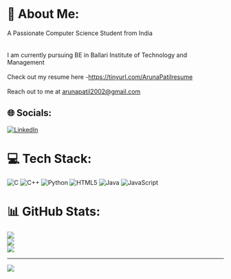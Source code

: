 # 💫 About Me:
A Passionate Computer Science Student from India<br><br><br>I am currently pursuing BE in Ballari Institute of Technology and Management<br><br>Check out my resume here -https://tinyurl.com/ArunaPatilresume<br><br>Reach out to me at arunapatil2002@gmail.com<br> 


## 🌐 Socials:
[![LinkedIn](https://img.shields.io/badge/LinkedIn-%230077B5.svg?logo=linkedin&logoColor=white)](https://linkedin.com/in/www.linkedin.com/in/aruna-patil36) 

# 💻 Tech Stack:
![C](https://img.shields.io/badge/c-%2300599C.svg?style=for-the-badge&logo=c&logoColor=white) ![C++](https://img.shields.io/badge/c++-%2300599C.svg?style=for-the-badge&logo=c%2B%2B&logoColor=white) ![Python](https://img.shields.io/badge/python-3670A0?style=for-the-badge&logo=python&logoColor=ffdd54) ![HTML5](https://img.shields.io/badge/html5-%23E34F26.svg?style=for-the-badge&logo=html5&logoColor=white) ![Java](https://img.shields.io/badge/java-%23ED8B00.svg?style=for-the-badge&logo=openjdk&logoColor=white) ![JavaScript](https://img.shields.io/badge/javascript-%23323330.svg?style=for-the-badge&logo=javascript&logoColor=%23F7DF1E)
# 📊 GitHub Stats:
![](https://github-readme-stats.vercel.app/api?username=ArunaPatil36&theme=vue-dark&hide_border=false&include_all_commits=true&count_private=true)<br/>
![](https://github-readme-streak-stats.herokuapp.com/?user=ArunaPatil36&theme=vue-dark&hide_border=false)<br/>
![](https://github-readme-stats.vercel.app/api/top-langs/?username=ArunaPatil36&theme=vue-dark&hide_border=false&include_all_commits=true&count_private=true&layout=compact)

---
[![](https://visitcount.itsvg.in/api?id=ArunaPatil36&icon=0&color=0)](https://visitcount.itsvg.in)

<!-- Proudly created with GPRM ( https://gprm.itsvg.in ) -->
